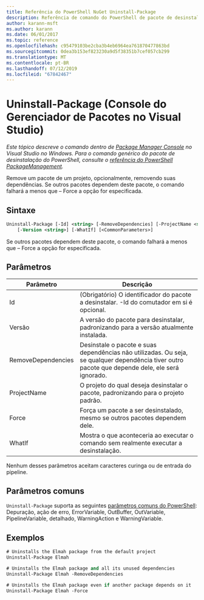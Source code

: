 ```yaml
---
title: Referência do PowerShell NuGet Uninstall-Package
description: Referência de comando do PowerShell de pacote de desinstalação no Console do Gerenciador de pacotes NuGet no Visual Studio.
author: karann-msft
ms.author: karann
ms.date: 06/01/2017
ms.topic: reference
ms.openlocfilehash: c95479103be2cba3b4eb6964ea761870477863bd
ms.sourcegitcommit: 0dea3b153ef823230a9d5f38351b7cef057cb299
ms.translationtype: MT
ms.contentlocale: pt-BR
ms.lasthandoff: 07/12/2019
ms.locfileid: "67842467"
---
```

# <a name="uninstall-package-package-manager-console-in-visual-studio"></a>Uninstall-Package (Console do Gerenciador de Pacotes no Visual Studio)

*Este tópico descreve o comando dentro de [Package Manager Console](package-manager-console.md) no Visual Studio no Windows. Para o comando genérico do pacote de desinstalação do PowerShell, consulte o [referência do PowerShell PackageManagement](/powershell/module/packagemanagement/?view=powershell-6).*

Remove um pacote de um projeto, opcionalmente, removendo suas dependências. Se outros pacotes dependem deste pacote, o comando falhará a menos que – Force a opção for especificada.

## <a name="syntax"></a>Sintaxe

```ps
Uninstall-Package [-Id] <string> [-RemoveDependencies] [-ProjectName <string>] [-Force]
    [-Version <string>] [-WhatIf] [<CommonParameters>]
```

Se outros pacotes dependem deste pacote, o comando falhará a menos que – Force a opção for especificada.

## <a name="parameters"></a>Parâmetros

| Parâmetro | Descrição |
| --- | --- |
| Id | (Obrigatório) O identificador do pacote a desinstalar. -Id do comutador em si é opcional. |
| Versão | A versão do pacote para desinstalar, padronizando para a versão atualmente instalada. |
| RemoveDependencies | Desinstale o pacote e suas dependências não utilizadas. Ou seja, se qualquer dependência tiver outro pacote que depende dele, ele será ignorado. |
| ProjectName | O projeto do qual deseja desinstalar o pacote, padronizando para o projeto padrão. |
| Force | Força um pacote a ser desinstalado, mesmo se outros pacotes dependem dele. |
| WhatIf | Mostra o que aconteceria ao executar o comando sem realmente executar a desinstalação. |

Nenhum desses parâmetros aceitam caracteres curinga ou de entrada do pipeline.

## <a name="common-parameters"></a>Parâmetros comuns

`Uninstall-Package` suporta as seguintes [parâmetros comuns do PowerShell](http://go.microsoft.com/fwlink/?LinkID=113216): Depuração, ação de erro, ErrorVariable, OutBuffer, OutVariable, PipelineVariable, detalhado, WarningAction e WarningVariable.

## <a name="examples"></a>Exemplos

```ps
# Uninstalls the Elmah package from the default project
Uninstall-Package Elmah

# Uninstalls the Elmah package and all its unused dependencies
Uninstall-Package Elmah -RemoveDependencies 

# Uninstalls the Elmah package even if another package depends on it
Uninstall-Package Elmah -Force
```
